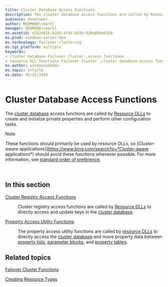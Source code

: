 ```yaml
---
title: Cluster Database Access Functions
description: The cluster database access functions are called by Resource DLLs to create and initialize private properties and perform other configuration tasks.
audience: developer
author: REDMOND\\markl
manager: REDMOND\\markl
ms.assetid: e2b2e01b-b2b9-4f4d-b43b-020a884e01bb
ms.prod: windows-server-dev
ms.technology: failover-clustering
ms.tgt_platform: multiple
keywords:
- cluster database Failover Cluster ,access functions
- resource DLL functions Failover Cluster ,cluster database access functions
ms.author: windowssdkdev
ms.topic: article
ms.date: 05/31/2018
---
```


# Cluster Database Access Functions

The [cluster database](cluster-database.md) access functions are called by [Resource DLLs](resource-dlls.md) to create and initialize private properties and perform other configuration tasks.

> [!Note]  
> These functions should primarily be used by resource DLLs, so [*Cluster-aware applications*](https://www.bing.com/search?q=*Cluster-aware applications*) should avoid these functions whenever possible. For more information, see [standard order of preference](standard-order-of-preference.md).

 

## In this section

<dl> <dt>

[Cluster Registry Access Functions](cluster-registry-access-functions.md)
</dt> <dd>

Cluster registry access functions are called by [Resource DLLs](resource-dlls.md) to directly access and update keys in the [cluster database](cluster-database.md).

</dd> <dt>

[Property Access Utility Functions](property-access-utility-functions.md)
</dt> <dd>

The property access utility functions are called by [resource DLLs](resource-dlls.md) to directly access the [cluster database](cluster-database.md) and move property data between [property lists](property-lists.md), [parameter blocks](parameter-blocks.md), and [property tables](property-tables.md).

</dd> </dl>

## Related topics

<dl> <dt>

[Failover Cluster Functions](failover-cluster-functions.md)
</dt> <dt>

[Creating Resource Types](creating-resource-types.md)
</dt> </dl>

 

 





